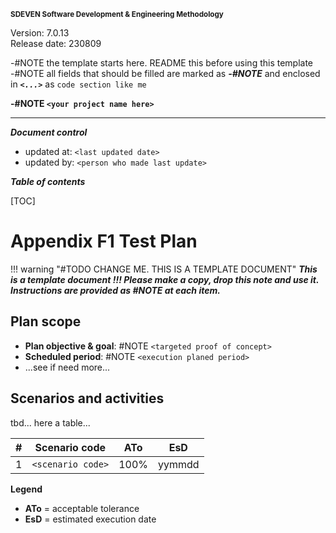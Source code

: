 <small>**SDEVEN Software Development & Engineering Methodology**</small>

Version: 7.0.13<br>
Release date: 230809



-#NOTE the template starts here. README this before using this template<br>
-#NOTE all fields that should be filled are marked as ***-#NOTE*** and enclosed in ***`<...>`*** as `code section like me`


**-#NOTE `<your project name here>`**

***

***Document control***

* updated at: `<last updated date>`<br>
* updated by: `<person who made last update>`



***Table of contents***

[TOC]


# Appendix F1 Test Plan


!!! warning "#TODO CHANGE ME. THIS IS A TEMPLATE DOCUMENT"
    ___This is a template document !!! Please make a copy, drop this note and use it. Instructions are provided as #NOTE at each item.___




## Plan scope

* **Plan objective & goal**: #NOTE `<targeted proof of concept>`
* **Scheduled period**: #NOTE `<execution planed period>`
* ...see if need more...




## Scenarios and activities

tbd... here a table...

| # | Scenario code     | ATo  | EsD    |
|---|-------------------|------|--------|
| 1 | `<scenario code>` | 100% | yymmdd |


**Legend**

* **ATo** = acceptable tolerance
* **EsD** = estimated execution date








